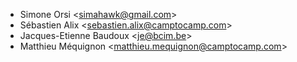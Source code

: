 - Simone Orsi \<<simahawk@gmail.com>\>
- Sébastien Alix \<<sebastien.alix@camptocamp.com>\>
- Jacques-Etienne Baudoux \<<je@bcim.be>\>
- Matthieu Méquignon \<<matthieu.mequignon@camptocamp.com>\>
